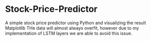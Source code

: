 # Stock-Price-Predictor
A simple stock price predictor using Python and visualizing the result Matplotlib
THe data will almost always overfit, however due to my implementation of LSTM layers we are able to avoid this issue.
